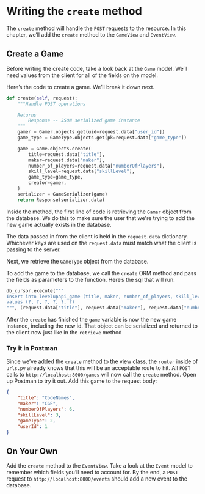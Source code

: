 # Writing the `create` method

The `create` method will handle the `POST` requests to the resource. In this chapter, we’ll add the `create` method to the `GameView` and `EventView`.

## Create a Game

Before writing the create code, take a look back at the `Game` model. We’ll need values from the client for all of the fields on the model.

Here’s the code to create a game. We’ll break it down next.

```python
def create(self, request):
    """Handle POST operations

    Returns
        Response -- JSON serialized game instance
    """
    gamer = Gamer.objects.get(uid=request.data["user_id"])
    game_type = GameType.objects.get(pk=request.data["game_type"])

    game = Game.objects.create(
        title=request.data["title"],
        maker=request.data["maker"],
        number_of_players=request.data["numberOfPlayers"],
        skill_level=request.data["skillLevel"],
        game_type=game_type,
        creator=gamer,
    )
    serializer = GameSerializer(game)
    return Response(serializer.data)
```

Inside the method, the first line of code is retrieving the `Gamer` object from the database. We do this to make sure the user that we're trying to add the new game actually exists in the database.

The data passed in from the client is held in the `request.data` dictionary. Whichever keys are used on the `request.data` must match what the client is passing to the server.

Next, we retrieve the `GameType` object from the database.

To add the game to the database, we call the `create` ORM method and pass the fields as parameters to the function. Here’s the sql that will run:

```python
db_cursor.execute("""
Insert into levelupapi_game (title, maker, number_of_players, skill_level, gamer_id, game_type_id)
values (?, ?, ?, ?, ?, ?)
""", (request.data["title"], request.data["maker"], request.data["numberOfPlayers"], request.data["skillLevel"], gamer, game_type))
```

After the `create` has finished the `game` variable is now the new game instance, including the new id. That object can be serialized and returned to the client now just like in the `retrieve` method

### Try it in Postman

Since we’ve added the `create` method to the view class, the `router` inside of `urls.py` already knows that this will be an acceptable route to hit. All `POST` calls to `http://localhost:8000/games` will now call the `create` method. Open up Postman to try it out. Add this game to the request body:

```json
{
    "title": "CodeNames",
    "maker": "CGE",
    "numberOfPlayers": 6,
    "skillLevel": 3,
    "gameType": 2,
    "userId": 1
}
```

## On Your Own

Add the `create` method to the `EventView`. Take a look at the `Event` model to remember which fields you’ll need to account for. By the end, a `POST` request to `http://localhost:8000/events` should add a new event to the database.

